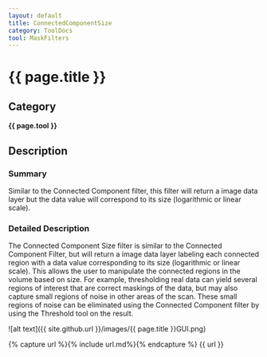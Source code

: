 ```yaml
---
layout: default
title: ConnectedComponentSize
category: ToolDocs 
tool: MaskFilters 
---
```


# {{ page.title }} 

## Category

**{{ page.tool }}**

## Description

### Summary

Similar to the Connected Component filter, this filter will return a image data layer but the data value will correspond to its size (logarithmic or linear scale).

### Detailed Description

The Connected Component Size filter is similar to the Connected Component Filter, but will return a image data layer labeling each connected region with a data value corresponding to its size (logarithmic or linear scale). This allows the user to manipulate the connected regions in the volume based on size. For example, thresholding real data can yield several regions of interest that are correct maskings of the data, but may also capture small regions of noise in other areas of the scan. These small regions of noise can be eliminated using the Connected Component filter by using the Threshold tool on the result.

![alt text]({{ site.github.url }}/images/{{ page.title }}GUI.png)

{% capture url %}{% include url.md%}{% endcapture %}
{{ url }}

